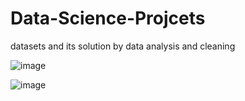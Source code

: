 # Data-Science-Projcets
datasets and its solution by data analysis and cleaning





![image](https://user-images.githubusercontent.com/55590434/130984668-723b5d22-6be4-405e-b8d2-77372d4d04b8.png)











![image](https://user-images.githubusercontent.com/55590434/130984843-3132e358-ec43-474d-acb3-cfd060169142.png)



